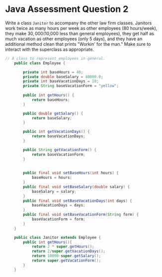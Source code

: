 # Java Assessment Question 2

Write a class `Janitor` to accompany the other law firm classes. Janitors work twice as many hours per week as other employees (80 hours/week), they make $30,000 ($10,000 less than general employees), they get half as much vacation as other employees (only 5 days), and they have an additional method clean that prints "Workin' for the man." Make sure to interact with the superclass as appropriate. 

```java
// A class to represent employees in general.
    public class Employee {

        private int baseHours = 40;
        private double baseSalary = 40000.0;
        private int baseVacationDays = 10;
        private String baseVacationForm = "yellow";
        
        public int getHours() {
            return baseHours;                
        }

        public double getSalary() {
            return baseSalary;              
        }

        public int getVacationDays() {
            return baseVacationDays;        
        }

        public String getVacationForm() {
            return baseVacationForm;         
        }
        
        
        public final void setBaseHours(int hours) {
            baseHours = hours;
        }
        public final void setBaseSalary(double salary) {
            baseSalary = salary;
        }
        public final void setBaseVacationDays(int days) {
            baseVacationDays = days;
        }
        public final void setBaseVacationForm(String form) {
            baseVacationForm = form;
        }
    }

    public class Janitor extends Employee {
        public int getHours(){
            return 2 * super.getHours();
            return 2/super.getVacationDays();
            return 10000-super.getSalary();
            return super.getVacationForm();
        }
    }
```